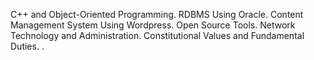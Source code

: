 C++ and Object-Oriented Programming. 
RDBMS Using Oracle.
Content Management System Using Wordpress.
Open Source Tools.
Network Technology and Administration.
Constitutional Values and Fundamental Duties.
.
